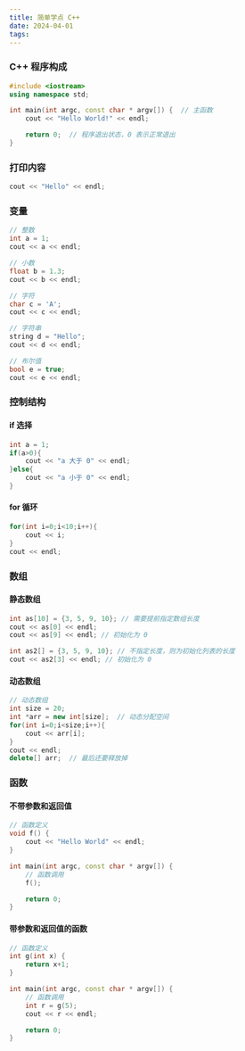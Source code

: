 ```yaml
---
title: 简单学点 C++
date: 2024-04-01
tags:
---
```


### C++ 程序构成

```cpp
#include <iostream>
using namespace std;

int main(int argc, const char * argv[]) {  // 主函数
    cout << "Hello World!" << endl;

    return 0;  // 程序退出状态，0 表示正常退出
}
```

### 打印内容

```cpp
cout << "Hello" << endl;
```

### 变量

```cpp
// 整数
int a = 1;
cout << a << endl;

// 小数
float b = 1.3;
cout << b << endl;

// 字符
char c = 'A';
cout << c << endl;

// 字符串
string d = "Hello";
cout << d << endl;

// 布尔值
bool e = true;
cout << e << endl;
```

### 控制结构

#### if 选择

```cpp
int a = 1;
if(a>0){
    cout << "a 大于 0" << endl;
}else{
    cout << "a 小于 0" << endl;
}
```

#### for 循环

```cpp
for(int i=0;i<10;i++){
    cout << i;
}
cout << endl;
```

### 数组

#### 静态数组

```cpp
int as[10] = {3, 5, 9, 10}; // 需要提前指定数组长度
cout << as[0] << endl;
cout << as[9] << endl; // 初始化为 0

int as2[] = {3, 5, 9, 10}; // 不指定长度，则为初始化列表的长度
cout << as2[3] << endl; // 初始化为 0
```

#### 动态数组

```cpp
// 动态数组
int size = 20;
int *arr = new int[size];  // 动态分配空间
for(int i=0;i<size;i++){
    cout << arr[i];
}
cout << endl;
delete[] arr;  // 最后还要释放掉
```

### 函数

#### 不带参数和返回值

```cpp
// 函数定义
void f() {
    cout << "Hello World" << endl;
}

int main(int argc, const char * argv[]) {
    // 函数调用
    f();

    return 0;
}
```

#### 带参数和返回值的函数

```cpp
// 函数定义
int g(int x) {
    return x+1;
}

int main(int argc, const char * argv[]) {
    // 函数调用
    int r = g(5);
    cout << r << endl;

    return 0;
}
```
